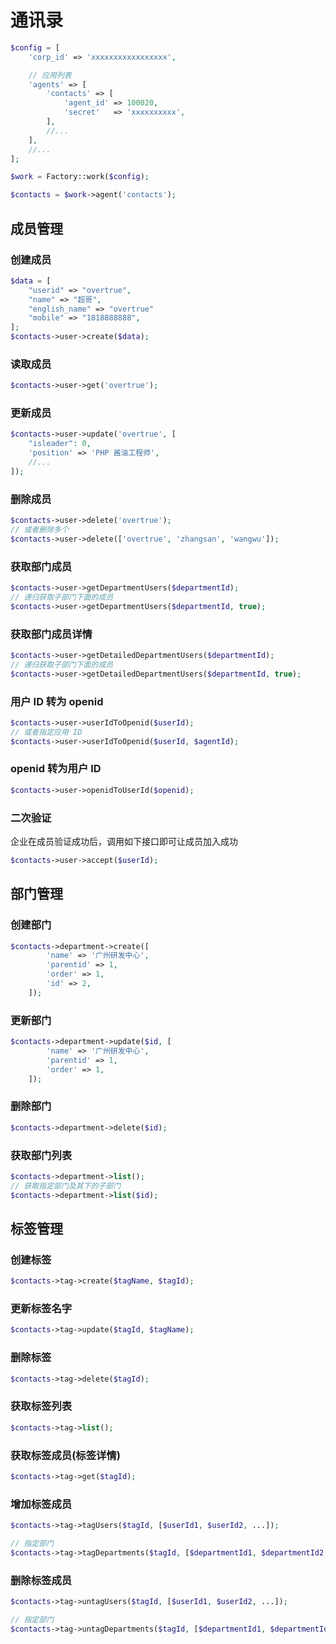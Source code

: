 # 通讯录

```php
$config = [
    'corp_id' => 'xxxxxxxxxxxxxxxxx',

    // 应用列表
    'agents' => [
        'contacts' => [
            'agent_id' => 100020,
            'secret'   => 'xxxxxxxxxx',
        ],
        //...
    ],
    //...
];

$work = Factory::work($config);

$contacts = $work->agent('contacts');
```

## 成员管理
### 创建成员

```php
$data = [
    "userid" => "overtrue",
    "name" => "超哥",
    "english_name" => "overtrue"
    "mobile" => "1818888888",
];
$contacts->user->create($data);
```

### 读取成员

```php
$contacts->user->get('overtrue');
```

### 更新成员

```php
$contacts->user->update('overtrue', [
    "isleader": 0,
    'position' => 'PHP 酱油工程师',
    //...
]);
```

### 删除成员

```php
$contacts->user->delete('overtrue');
// 或者删除多个
$contacts->user->delete(['overtrue', 'zhangsan', 'wangwu']);
```

### 获取部门成员

```php
$contacts->user->getDepartmentUsers($departmentId);
// 递归获取子部门下面的成员
$contacts->user->getDepartmentUsers($departmentId, true);
```

### 获取部门成员详情

```php
$contacts->user->getDetailedDepartmentUsers($departmentId);
// 递归获取子部门下面的成员
$contacts->user->getDetailedDepartmentUsers($departmentId, true);
```

### 用户 ID 转为 openid

```php
$contacts->user->userIdToOpenid($userId);
// 或者指定应用 ID
$contacts->user->userIdToOpenid($userId, $agentId);
```

### openid 转为用户 ID

```php
$contacts->user->openidToUserId($openid);
```

### 二次验证

企业在成员验证成功后，调用如下接口即可让成员加入成功

```php
$contacts->user->accept($userId);
```

## 部门管理

### 创建部门

```php
$contacts->department->create([
        'name' => '广州研发中心',
        'parentid' => 1,
        'order' => 1,
        'id' => 2,
    ]);
```

### 更新部门

```php
$contacts->department->update($id, [
        'name' => '广州研发中心',
        'parentid' => 1,
        'order' => 1,
    ]);
```

### 删除部门

```php
$contacts->department->delete($id);
```

### 获取部门列表

```php
$contacts->department->list();
// 获取指定部门及其下的子部门
$contacts->department->list($id);
```

## 标签管理

### 创建标签

```php
$contacts->tag->create($tagName, $tagId);
```

### 更新标签名字

```php
$contacts->tag->update($tagId, $tagName);
```

### 删除标签

```php
$contacts->tag->delete($tagId);
```

### 获取标签列表

```php
$contacts->tag->list();
```

### 获取标签成员(标签详情)

```php
$contacts->tag->get($tagId);
```

### 增加标签成员

```php
$contacts->tag->tagUsers($tagId, [$userId1, $userId2, ...]);

// 指定部门
$contacts->tag->tagDepartments($tagId, [$departmentId1, $departmentId2, ...]);
```


### 删除标签成员

```php
$contacts->tag->untagUsers($tagId, [$userId1, $userId2, ...]);

// 指定部门
$contacts->tag->untagDepartments($tagId, [$departmentId1, $departmentId2, ...]);
```




